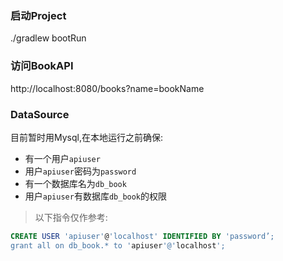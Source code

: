 ### 启动Project
./gradlew bootRun

### 访问BookAPI
http://localhost:8080/books?name=bookName

### DataSource
目前暂时用Mysql,在本地运行之前确保:
* 有一个用户`apiuser`
* 用户`apiuser`密码为`password`
* 有一个数据库名为`db_book`
* 用户`apiuser`有数据库`db_book`的权限
>以下指令仅作参考:
``` sql
CREATE USER 'apiuser'@'localhost' IDENTIFIED BY 'password’;
grant all on db_book.* to 'apiuser'@'localhost';
```